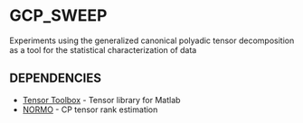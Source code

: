# GCP_SWEEP
Experiments using the generalized canonical polyadic tensor decomposition as a tool for the statistical characterization of data

## DEPENDENCIES
- [Tensor Toolbox](https://tensortoolbox.org/) - Tensor library for Matlab
- [NORMO](https://github.com/ssfernandes/NORMO) - CP tensor rank estimation
